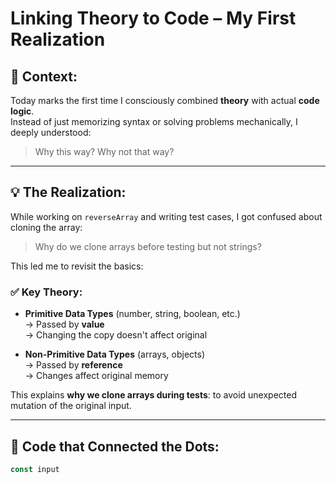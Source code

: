 # Linking Theory to Code – My First Realization

## 🧠 Context:
Today marks the first time I consciously combined **theory** with actual **code logic**.  
Instead of just memorizing syntax or solving problems mechanically, I deeply understood:

> Why this way? Why not that way?

---

## 💡 The Realization:
While working on `reverseArray` and writing test cases, I got confused about cloning the array:

> Why do we clone arrays before testing but not strings?

This led me to revisit the basics:

### ✅ Key Theory:
- **Primitive Data Types** (number, string, boolean, etc.)  
  → Passed by **value**  
  → Changing the copy doesn't affect original

- **Non-Primitive Data Types** (arrays, objects)  
  → Passed by **reference**  
  → Changes affect original memory

This explains **why we clone arrays during tests**: to avoid unexpected mutation of the original input.

---

## 🔗 Code that Connected the Dots:
```js
const input